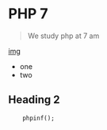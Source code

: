 # PHP 7 
> We study php at 7 am

[img](http://www.google.com)

* one 
* two



## Heading 2

```
    phpinf();
```